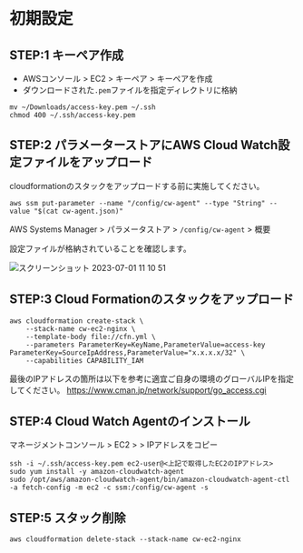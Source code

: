 # 初期設定

## STEP:1 キーペア作成

- AWSコンソール > EC2 > キーペア > キーペアを作成
- ダウンロードされた`.pem`ファイルを指定ディレクトリに格納

```shell
mv ~/Downloads/access-key.pem ~/.ssh
chmod 400 ~/.ssh/access-key.pem
```

## STEP:2 パラメーターストアにAWS Cloud Watch設定ファイルをアップロード

cloudformationのスタックをアップロードする前に実施してください。

```shell
aws ssm put-parameter --name "/config/cw-agent" --type "String" --value "$(cat cw-agent.json)"
```

AWS Systems Manager > パラメータストア > `/config/cw-agent` > 概要

設定ファイルが格納されていることを確認します。

![スクリーンショット 2023-07-01 11 10 51](https://github.com/WebEngrChild/cw-ec2-nginx/assets/87892265/5710945a-d1cf-41f6-a54a-b63d43933df1)


## STEP:3 Cloud Formationのスタックをアップロード
```shell
aws cloudformation create-stack \
    --stack-name cw-ec2-nginx \
    --template-body file://cfn.yml \
    --parameters ParameterKey=KeyName,ParameterValue=access-key ParameterKey=SourceIpAddress,ParameterValue="x.x.x.x/32" \
    --capabilities CAPABILITY_IAM
```

最後のIPアドレスの箇所は以下を参考に適宜ご自身の環境のグローバルIPを指定してください。
https://www.cman.jp/network/support/go_access.cgi

## STEP:4 Cloud Watch Agentのインストール

マネージメントコンソール > EC2 > > IPアドレスをコピー

```shell
ssh -i ~/.ssh/access-key.pem ec2-user@<上記で取得したEC2のIPアドレス>
sudo yum install -y amazon-cloudwatch-agent
sudo /opt/aws/amazon-cloudwatch-agent/bin/amazon-cloudwatch-agent-ctl -a fetch-config -m ec2 -c ssm:/config/cw-agent -s
```

## STEP:5 スタック削除

```shell
aws cloudformation delete-stack --stack-name cw-ec2-nginx
```

